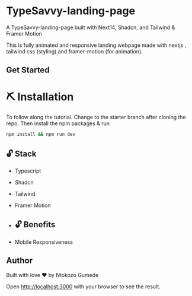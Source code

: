# TypeSavvy-landing-page
A TypeSavvy-landing-page built with Next14, Shadcn, and Tailwind & Framer Motion


This is fully animated and responsive landing webpage made with nextjs , tailwind css (styling) and framer-motion (for animation).

## Get Started
# ⛏️ Installation
To follow along the tutorial. Change to the starter branch  after cloning the repo.
Then install the npm packages & run
```bash
npm install && npm run dev
```


## 🔓 Stack
- Typescript
- Shadcn
- Tailwind
- Framer Motion

- ## 🔓 Benefits
- Mobile Responsiveness

## Author
Built with love ❤️ by Ntokozo Gumede

Open [http://localhost:3000](http://localhost:3000) with your browser to see the result.


